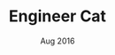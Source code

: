 ---
title: "Engineer Cat"
event: "Side Project"
date: "Aug 2016"
category: "game"
page-url: https://www.facebook.com/EngineerCatTD/
youtube-url: 3a18CgwGu_c
---
